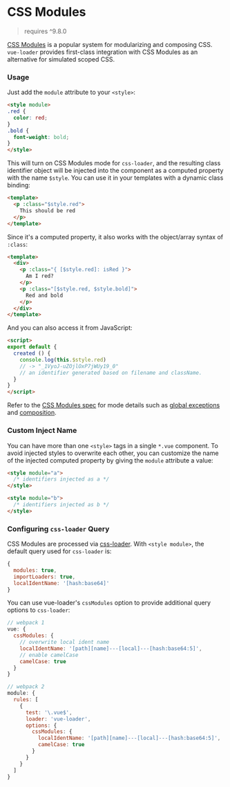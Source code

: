 # CSS Modules

> requires ^9.8.0

[CSS Modules](https://github.com/css-modules/css-modules) is a popular system for modularizing and composing CSS. `vue-loader` provides first-class integration with CSS Modules as an alternative for simulated scoped CSS.

### Usage

Just add the `module` attribute to your `<style>`:

``` html
<style module>
.red {
  color: red;
}
.bold {
  font-weight: bold;
}
</style>
```

This will turn on CSS Modules mode for `css-loader`, and the resulting class identifier object will be injected into the component as a computed property with the name `$style`. You can use it in your templates with a dynamic class binding:

``` html
<template>
  <p :class="$style.red">
    This should be red
  </p>
</template>
```

Since it's a computed property, it also works with the object/array syntax of `:class`:

``` html
<template>
  <div>
    <p :class="{ [$style.red]: isRed }">
      Am I red?
    </p>
    <p :class="[$style.red, $style.bold]">
      Red and bold
    </p>
  </div>
</template>
```

And you can also access it from JavaScript:

``` html
<script>
export default {
  created () {
    console.log(this.$style.red)
    // -> "_1VyoJ-uZOjlOxP7jWUy19_0"
    // an identifier generated based on filename and className.
  }
}
</script>
```

Refer to the [CSS Modules spec](https://github.com/css-modules/css-modules) for mode details such as [global exceptions](https://github.com/css-modules/css-modules#exceptions) and [composition](https://github.com/css-modules/css-modules#composition).

### Custom Inject Name

You can have more than one `<style>` tags in a single `*.vue` component. To avoid injected styles to overwrite each other, you can customize the name of the injected computed property by giving the `module` attribute a value:

``` html
<style module="a">
  /* identifiers injected as a */
</style>

<style module="b">
  /* identifiers injected as b */
</style>
```

### Configuring `css-loader` Query

CSS Modules are processed via [css-loader](https://github.com/webpack/css-loader). With `<style module>`, the default query used for `css-loader` is:

``` js
{
  modules: true,
  importLoaders: true,
  localIdentName: '[hash:base64]'
}
```

You can use vue-loader's `cssModules` option to provide additional query options to `css-loader`:

``` js
// webpack 1
vue: {
  cssModules: {
    // overwrite local ident name
    localIdentName: '[path][name]---[local]---[hash:base64:5]',
    // enable camelCase
    camelCase: true
  }
}

// webpack 2
module: {
  rules: [
    {
      test: '\.vue$',
      loader: 'vue-loader',
      options: {
        cssModules: {
          localIdentName: '[path][name]---[local]---[hash:base64:5]',
          camelCase: true
        }
      }
    }
  ]
}
```
